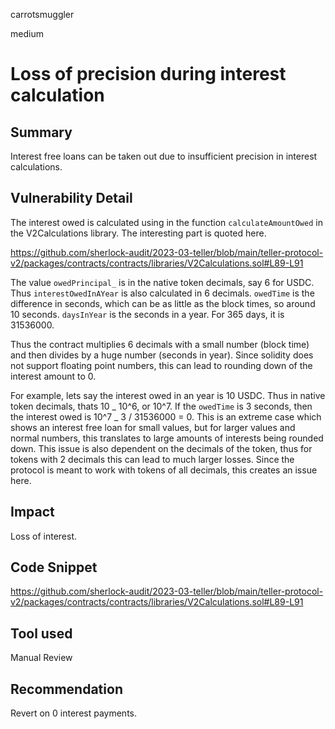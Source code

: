 carrotsmuggler

medium

# Loss of precision during interest calculation

## Summary

Interest free loans can be taken out due to insufficient precision in interest calculations.

## Vulnerability Detail

The interest owed is calculated using in the function `calculateAmountOwed` in the V2Calculations library. The interesting part is quoted here.

https://github.com/sherlock-audit/2023-03-teller/blob/main/teller-protocol-v2/packages/contracts/contracts/libraries/V2Calculations.sol#L89-L91

The value `owedPrincipal_` is in the native token decimals, say 6 for USDC. Thus `interestOwedInAYear` is also calculated in 6 decimals. `owedTime` is the difference in seconds, which can be as little as the block times, so around 10 seconds. `daysInYear` is the seconds in a year. For 365 days, it is 31536000.

Thus the contract multiplies 6 decimals with a small number (block time) and then divides by a huge number (seconds in year). Since solidity does not support floating point numbers, this can lead to rounding down of the interest amount to 0.

For example, lets say the interest owed in an year is 10 USDC. Thus in native token decimals, thats 10 _ 10^6, or 10^7. If the `owedTime` is 3 seconds, then the interest owed is 10^7 _ 3 / 31536000 = 0. This is an extreme case which shows an interest free loan for small values, but for larger values and normal numbers, this translates to large amounts of interests being rounded down. This issue is also dependent on the decimals of the token, thus for tokens with 2 decimals this can lead to much larger losses. Since the protocol is meant to work with tokens of all decimals, this creates an issue here.

## Impact

Loss of interest.

## Code Snippet

https://github.com/sherlock-audit/2023-03-teller/blob/main/teller-protocol-v2/packages/contracts/contracts/libraries/V2Calculations.sol#L89-L91

## Tool used

Manual Review

## Recommendation

Revert on 0 interest payments.
